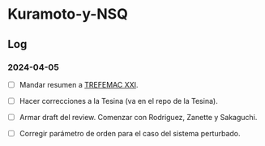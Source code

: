 # Kuramoto-y-NSQ

## Log

### 2024-04-05

- [ ] Mandar resumen a [TREFEMAC XXI](https://sites.google.com/view/trefemac-2024).
- [ ] Hacer correcciones a la Tesina (va en el repo de la Tesina).
- [ ] Armar draft del review. Comenzar con Rodriguez, Zanette y Sakaguchi.
- [ ] Corregir parámetro de orden para el caso del sistema perturbado.

